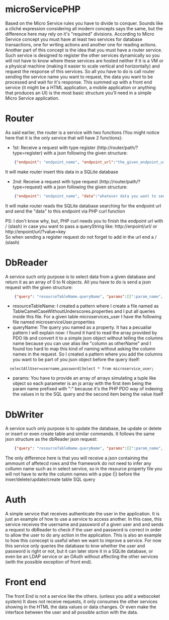 # microServicePHP

Based on the Micro Service rules you have to divide to conquer. Sounds like a cliché expression considering all modern concepts says the same, 
but the difference here may rely on it's "required" divisions. According to Micro Service concept you must have at least two services for 
database transactions, one for writing actions and another one for reading actions. Another part of this concept is the idea that you must 
have a router service. Such service is designed to register the other services dynamically so you will not have to know where these 
services are hosted neither if it is a VM or a physical machine (making it easier to scale vertical and horizontally) and request the 
response of this services. So all you have to do is call router sending the service name you want to request, the data you want to be 
processed and wait for it's response. This summed up with a front end service (it might be a HTML application, a mobile application or 
anything that produces an UI) is the most basic structure you'll need in a simple Micro Service application.

# Router
As said earlier, the router is a service with two functions (You might notice here that it is the only service that will have 2 functions):
* 1st: Receive a request with type register (http://router/path/?type=register) with a json following the given structure:  
```json  
    {"endpoint": "endpoint_name", "endpoint_url":"the_given_endpoint_url/"}
```  
  It will make router insert this data in a SQLite database
* 2nd: Receive a request with type request (http://router/path/?type=request) with a json following the given structure:  
```json 
    {"endpoint": "endpoint_name", "data":"whatever data you want to send to the endpoint process"}
```  
  It will make router reads the SQLite database searching for the endpoint url and send the "data" to this endpoint via PHP curl function

PS: I don't know why, but, PHP curl needs you to finish the endpoint url with / (slash) in case you want to pass a queryString like: 
http://enpoint/url/ or http://enpoint/url/?value=key  
So when sending a register request do not forget to add in the url end a / (slash)

# DbReader
A service such only purpose is to select data from a given database and return it as an array of 0 to N objects. All you have to do is send a json request with the given structure: 
```json  
    {"query": "resourceTableName.queryName", "params":[[":param_name", "value"], [":param_name2", "value2"]]}
```

* resourceTableName: I created a pattern where I create a file named as TableCamelCaseWithoutUnderscores.properties and I put all queries inside this file. For a given table microservices_user I have the following file named microserviceUser.properties
* queryName: The query you named as a property. It has a pecualiar pattern I will explain now: I found it hard to read the array provided by PDO lib and convert it to a simple json object without telling the columns name because you can use alias like "column as otherName" and I found too hard to map this kind of naming without asking the column names in the request. So I created a pattern where you add the columns you want to be part of you json object before the query itself:
```property
  selectAllUser=username,password|Select * from microservice_user;
  ```
* params: You have to provide an array of arrays simulating a tuple like object so each parameter is an js array with the first item being the param name prefixed with ":" because it's the PHP PDO way of indexing the values in to the SQL query and the second item being the value itself

# DbWriter 
A service such only purpose is to update the database, be update or delete or insert or even create table and similar commands. It follows the same json structure as the dbReader json request: 
```json  
    {"query": "resourceTableName.queryName", "params":[[":param_name", "value"], [":param_name2", "value2"]]}
```

The only difference here is that you will receive a json containing the ammount of affetecd rows and the framework do not need to infer any collumn name such as in select service, so in the resource property file you will not have to write the column names with a pipe (|) before the inser/delete/update/create table SQL query

# Auth
A simple service that receives authenticate the user in the application. It is just an example of how to use a service to access another. In this case, this service receives the username and password of a given user and and sends a request to dbReader to check if the user and password is correct in order to allow the user to do any action in the application. This is also an example to how this conecept is useful when we want to improve a service. For now this service only queries the database to knw whether the user and password is right or not, but it can later store it in a SQLite database, or even be an LDAP service or an OAuth without affecting the other services (with the possible exception of front end).

# Front end
The front End is not a service like the others. (unless you add a webscoket system) It does not receive requests, it only consumes the other services showing in the HTML the data values or data changes. Or even make the interface between the user and all possible action with the data.
